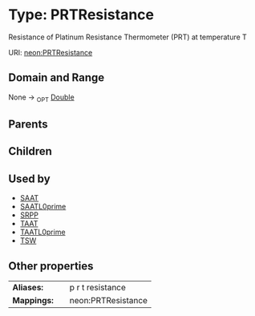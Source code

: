 
# Type: PRTResistance


Resistance of Platinum Resistance Thermometer (PRT) at temperature T

URI: [neon:PRTResistance](https://data.neonscience.org/PRTResistance)


## Domain and Range

None ->  <sub>OPT</sub> [Double](types/Double.md)

## Parents


## Children


## Used by

 * [SAAT](SAAT.md)
 * [SAATL0prime](SAATL0prime.md)
 * [SRPP](SRPP.md)
 * [TAAT](TAAT.md)
 * [TAATL0prime](TAATL0prime.md)
 * [TSW](TSW.md)

## Other properties

|  |  |  |
| --- | --- | --- |
| **Aliases:** | | p r t resistance |
| **Mappings:** | | neon:PRTResistance |

